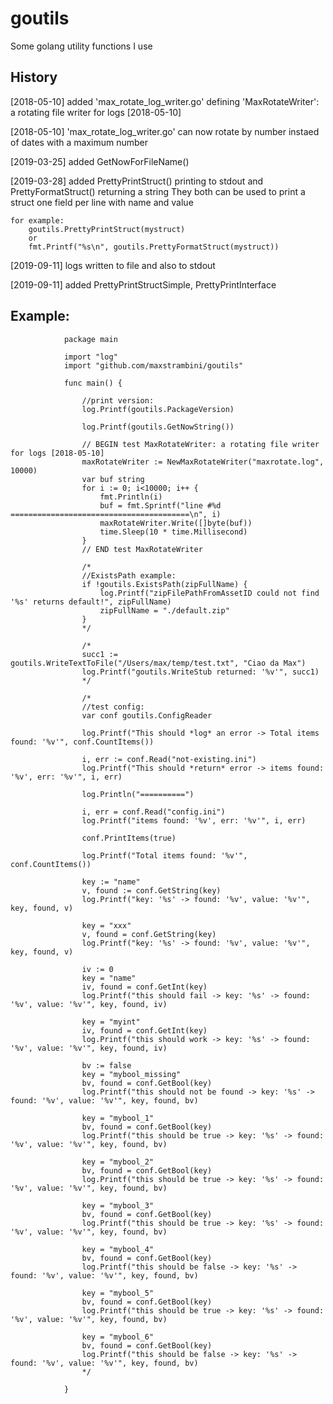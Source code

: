 # goutils

Some golang utility functions I use


## History

[2018-05-10] added 'max_rotate_log_writer.go' defining 'MaxRotateWriter': a rotating file writer for logs [2018-05-10]

[2018-05-10] 'max_rotate_log_writer.go' can now rotate by number instaed of dates with a maximum number

[2019-03-25] added GetNowForFileName()

[2019-03-28] added PrettyPrintStruct() printing to stdout and PrettyFormatStruct() returning a string
They both can be used to print a struct one field per line with name and value

    for example: 
        goutils.PrettyPrintStruct(mystruct)
        or
        fmt.Printf("%s\n", goutils.PrettyFormatStruct(mystruct))

[2019-09-11] logs written to file and also to stdout

[2019-09-11] added PrettyPrintStructSimple, PrettyPrintInterface

## Example:

				package main

				import "log"
				import "github.com/maxstrambini/goutils"

				func main() {

					//print version:
					log.Printf(goutils.PackageVersion)

					log.Printf(goutils.GetNowString())

					// BEGIN test MaxRotateWriter: a rotating file writer for logs [2018-05-10]
					maxRotateWriter := NewMaxRotateWriter("maxrotate.log", 10000)
					var buf string
					for i := 0; i<10000; i++ {
						fmt.Println(i)
						buf = fmt.Sprintf("line #%d ========================================\n", i)
						maxRotateWriter.Write([]byte(buf))
						time.Sleep(10 * time.Millisecond)
					}
					// END test MaxRotateWriter

					/*
					//ExistsPath example:
					if !goutils.ExistsPath(zipFullName) {
						log.Printf("zipFilePathFromAssetID could not find '%s' returns default!", zipFullName)
						zipFullName = "./default.zip"
					}
					*/

					/*
					succ1 := goutils.WriteTextToFile("/Users/max/temp/test.txt", "Ciao da Max")
					log.Printf("goutils.WriteStub returned: '%v'", succ1)
					*/

					/*
					//test config:
					var conf goutils.ConfigReader

					log.Printf("This should *log* an error -> Total items found: '%v'", conf.CountItems())

					i, err := conf.Read("not-existing.ini")
					log.Printf("This should *return* error -> items found: '%v', err: '%v'", i, err)

					log.Println("==========")

					i, err = conf.Read("config.ini")
					log.Printf("items found: '%v', err: '%v'", i, err)

					conf.PrintItems(true)

					log.Printf("Total items found: '%v'", conf.CountItems())

					key := "name"
					v, found := conf.GetString(key)
					log.Printf("key: '%s' -> found: '%v', value: '%v'", key, found, v)

					key = "xxx"
					v, found = conf.GetString(key)
					log.Printf("key: '%s' -> found: '%v', value: '%v'", key, found, v)

					iv := 0
					key = "name"
					iv, found = conf.GetInt(key)
					log.Printf("this should fail -> key: '%s' -> found: '%v', value: '%v'", key, found, iv)

					key = "myint"
					iv, found = conf.GetInt(key)
					log.Printf("this should work -> key: '%s' -> found: '%v', value: '%v'", key, found, iv)

					bv := false
					key = "mybool_missing"
					bv, found = conf.GetBool(key)
					log.Printf("this should not be found -> key: '%s' -> found: '%v', value: '%v'", key, found, bv)

					key = "mybool_1"
					bv, found = conf.GetBool(key)
					log.Printf("this should be true -> key: '%s' -> found: '%v', value: '%v'", key, found, bv)

					key = "mybool_2"
					bv, found = conf.GetBool(key)
					log.Printf("this should be true -> key: '%s' -> found: '%v', value: '%v'", key, found, bv)

					key = "mybool_3"
					bv, found = conf.GetBool(key)
					log.Printf("this should be true -> key: '%s' -> found: '%v', value: '%v'", key, found, bv)

					key = "mybool_4"
					bv, found = conf.GetBool(key)
					log.Printf("this should be false -> key: '%s' -> found: '%v', value: '%v'", key, found, bv)

					key = "mybool_5"
					bv, found = conf.GetBool(key)
					log.Printf("this should be true -> key: '%s' -> found: '%v', value: '%v'", key, found, bv)

					key = "mybool_6"
					bv, found = conf.GetBool(key)
					log.Printf("this should be false -> key: '%s' -> found: '%v', value: '%v'", key, found, bv)
					*/					

				}



